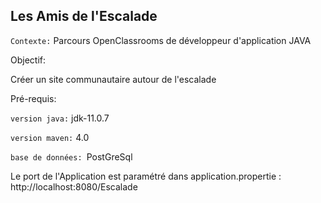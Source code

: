 ## **Les Amis de l'Escalade**

`Contexte:`
Parcours OpenClassrooms de développeur d'application JAVA

Objectif:

Créer un site communautaire autour de l'escalade

Pré-requis:

`version java:` jdk-11.0.7

`version maven:` 4.0

`base de données: `PostGreSql


Le port de l'Application est paramétré dans application.propertie : http://localhost:8080/Escalade